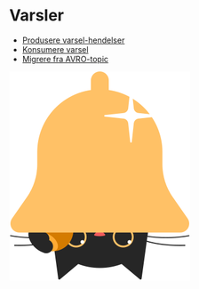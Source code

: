 # Varsler

* [Produsere varsel-hendelser](produsere.md)
* [Konsumere varsel](konsumere.md)
* [Migrere fra AVRO-topic](migrere.md)

![alt text](../katt/katt-varsler.svg "Title")